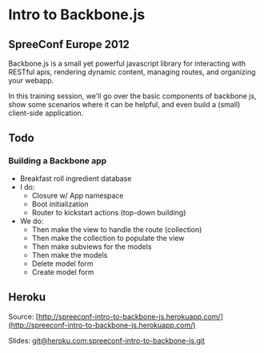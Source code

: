 # Intro to Backbone.js

## SpreeConf Europe 2012

Backbone.js is a small yet powerful javascript library for interacting with RESTful apis, rendering dynamic content, managing routes, and organizing your webapp.

In this training session, we'll go over the basic components of backbone js, show some scenarios where it can be helpful, and even build a (small) client-side application.

## Todo

### Building a Backbone app

* Breakfast roll ingredient database
* I do:
  * Closure w/ App namespace
  * Boot initialization
  * Router to kickstart actions (top-down building)
* We do:
  * Then make the view to handle the route (collection)
  * Then make the collection to populate the view
  * Then make subviews for the models
  * Then make the models
  * Delete model form
  * Create model form


## Heroku

Source: [http://spreeconf-intro-to-backbone-js.herokuapp.com/](http://spreeconf-intro-to-backbone-js.herokuapp.com/)

Slides: [git@heroku.com:spreeconf-intro-to-backbone-js.git](git@heroku.com:spreeconf-intro-to-backbone-js.git)
